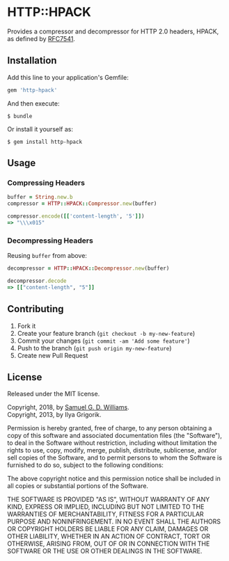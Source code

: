 # HTTP::HPACK

Provides a compressor and decompressor for HTTP 2.0 headers, HPACK, as defined by [RFC7541](https://tools.ietf.org/html/rfc7541).

## Installation

Add this line to your application's Gemfile:

```ruby
gem 'http-hpack'
```

And then execute:

	$ bundle

Or install it yourself as:

	$ gem install http-hpack

## Usage

### Compressing Headers

```ruby
buffer = String.new.b
compressor = HTTP::HPACK::Compressor.new(buffer)

compressor.encode([['content-length', '5']])
=> "\\\x015"
```

### Decompressing Headers

Reusing `buffer` from above:

```ruby
decompressor = HTTP::HPACK::Decompressor.new(buffer)

decompressor.decode
=> [["content-length", "5"]]
```

## Contributing

1. Fork it
2. Create your feature branch (`git checkout -b my-new-feature`)
3. Commit your changes (`git commit -am 'Add some feature'`)
4. Push to the branch (`git push origin my-new-feature`)
5. Create new Pull Request

## License

Released under the MIT license.

Copyright, 2018, by [Samuel G. D. Williams](http://www.codeotaku.com/samuel-williams).  
Copyright, 2013, by Ilya Grigorik.  

Permission is hereby granted, free of charge, to any person obtaining a copy
of this software and associated documentation files (the "Software"), to deal
in the Software without restriction, including without limitation the rights
to use, copy, modify, merge, publish, distribute, sublicense, and/or sell
copies of the Software, and to permit persons to whom the Software is
furnished to do so, subject to the following conditions:

The above copyright notice and this permission notice shall be included in
all copies or substantial portions of the Software.

THE SOFTWARE IS PROVIDED "AS IS", WITHOUT WARRANTY OF ANY KIND, EXPRESS OR
IMPLIED, INCLUDING BUT NOT LIMITED TO THE WARRANTIES OF MERCHANTABILITY,
FITNESS FOR A PARTICULAR PURPOSE AND NONINFRINGEMENT. IN NO EVENT SHALL THE
AUTHORS OR COPYRIGHT HOLDERS BE LIABLE FOR ANY CLAIM, DAMAGES OR OTHER
LIABILITY, WHETHER IN AN ACTION OF CONTRACT, TORT OR OTHERWISE, ARISING FROM,
OUT OF OR IN CONNECTION WITH THE SOFTWARE OR THE USE OR OTHER DEALINGS IN
THE SOFTWARE.
